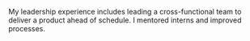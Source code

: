 My leadership experience includes leading a cross-functional team to deliver a product ahead of schedule. I mentored interns and improved processes.